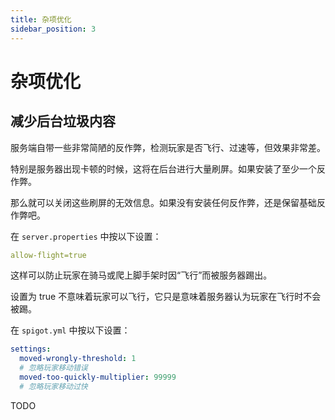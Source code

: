 ```yaml
---
title: 杂项优化
sidebar_position: 3
---
```


# 杂项优化

## 减少后台垃圾内容

服务端自带一些非常简陋的反作弊，检测玩家是否飞行、过速等，但效果非常差。

特别是服务器出现卡顿的时候，这将在后台进行大量刷屏。如果安装了至少一个反作弊。

那么就可以关闭这些刷屏的无效信息。如果没有安装任何反作弊，还是保留基础反作弊吧。

在 `server.properties` 中按以下设置：

```yaml
allow-flight=true
```

这样可以防止玩家在骑马或爬上脚手架时因“飞行”而被服务器踢出。

设置为 true 不意味着玩家可以飞行，它只是意味着服务器认为玩家在飞行时不会被踢。

在 `spigot.yml` 中按以下设置：

```yaml
settings:
  moved-wrongly-threshold: 1
  # 忽略玩家移动错误
  moved-too-quickly-multiplier: 99999
  # 忽略玩家移动过快
```

TODO